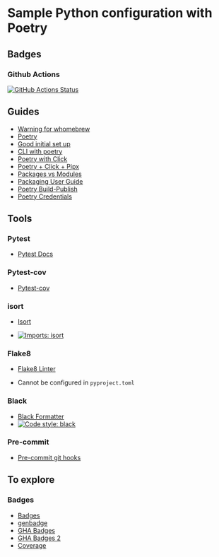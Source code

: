 # Sample Python configuration with Poetry

## Badges

### Github Actions

[![GitHub Actions Status](https://github.com/pytest-dev/pytest-cov/actions/workflows/test.yml/badge.svg)](https://github.com/salduba/poetry-sample/actions)

## Guides

- [Warning for whomebrew](https://stackoverflow.com/questions/73365780/why-is-not-recommended-to-install-poetry-with-homebrew)
- [Poetry](https://python-poetry.org/)
- [Good initial set up](https://mitelman.engineering/blog/python-best-practice/automating-python-best-practices-for-a-new-project/)
- [CLI with poetry](https://dev.to/bowmanjd/build-command-line-tools-with-python-poetry-4mnc)
- [Poetry with Click](https://dev.to/bowmanjd/build-a-command-line-interface-with-python-poetry-and-click-1f5k)
- [Poetry + Click + Pipx](https://medium.com/clarityai-engineering/how-to-create-and-distribute-a-minimalist-cli-tool-with-python-poetry-click-and-pipx-c0580af4c026)
- [Packages vs Modules](https://dev.to/bowmanjd/python-module-vs-package-4m8e)
- [Packaging User Guide](https://packaging.python.org/en/latest/)
- [Poetry Build-Publish](https://www.freecodecamp.org/news/how-to-build-and-publish-python-packages-with-poetry/)
- [Poetry Credentials](https://python-poetry.org/docs/repositories/#configuring-credentials)

## Tools

### Pytest

- [Pytest Docs](https://docs.pytest.org/en/8.2.x/)

### Pytest-cov

- [Pytest-cov](https://github.com/pytest-dev/pytest-cov)

### isort

- [Isort](https://github.com/PyCQA/isort)

- [![Imports: isort](https://img.shields.io/badge/%20imports-isort-%231674b1?style=flat&labelColor=ef8336)](https://pycqa.github.io/isort/)

### Flake8

- [Flake8 Linter](https://flake8.pycqa.org/en/latest/)

- Cannot be configured in `pyproject.toml`

### Black

- [Black Formatter](https://github.com/psf/black)
- [![Code style: black](https://img.shields.io/badge/code%20style-black-000000.svg)](https://github.com/psf/black)

### Pre-commit

- [Pre-commit git hooks](https://pre-commit.com/)

## To explore

### Badges
- [Badges](https://shields.io/)
- [genbadge](https://smarie.github.io/python-genbadge/)
- [GHA Badges](https://github.com/marketplace/actions/coverage-badge)
- [GHA Badges 2]()
- [Coverage](https://github.com/dbrgn/coverage-badge)